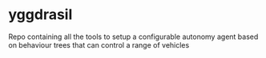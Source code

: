 # yggdrasil
Repo containing all the tools to setup a configurable autonomy agent based on behaviour trees that can control a range of vehicles
